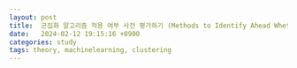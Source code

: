 ```yaml
---
layout: post
title:  군집화 알고리즘 적용 여부 사전 평가하기 (Methods to Identify Ahead Whether to Apply Clustering Algorithms on a Dataset)
date:   2024-02-12 19:15:16 +0900
categories: study
tags: theory, machinelearning, clustering
---
```


